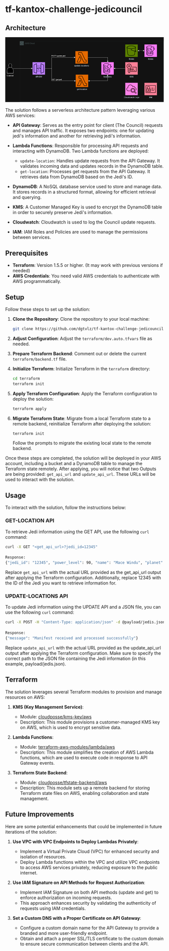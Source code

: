 # tf-kantox-challenge-jedicouncil

## Architecture

![Architecture Diagram](docs/kantox-jedi.drawio.png)

The solution follows a serverless architecture pattern leveraging various AWS services:

- **API Gateway**: Serves as the entry point for client (The Council) requests and manages API traffic. It exposes two endpoints: one for updating jedi's information and another for retrieving jedi's information.
  
- **Lambda Functions**: Responsible for processing API requests and interacting with DynamoDB. Two Lambda functions are deployed:
  - `update-location`: Handles update requests from the API Gateway. It validates incoming data and updates records in the DynamoDB table.
  - `get-location`: Processes get requests from the API Gateway. It retrieves data from DynamoDB based on the Jedi's ID.

- **DynamoDB**: A NoSQL database service used to store and manage data. It stores records in a structured format, allowing for efficient retrieval and querying.

- **KMS**: A Customer Managed Key is used to encrypt the DynamoDB table in order to securely preserve Jedi's information.

- **Cloudwatch**: Cloudwatch is used to log the Council update requests.

- **IAM**: IAM Roles and Policies are used to manage the permissions between services.


## Prerequisites

- **Terraform**: Version 1.5.5 or higher. (It may work with previous versions if needed)
- **AWS Credentials**: You need valid AWS credentials to authenticate with AWS programmatically.

## Setup

Follow these steps to set up the solution:

1. **Clone the Repository**: Clone the repository to your local machine:

    ```bash
    git clone https://github.com/dgtvlz/tf-kantox-challenge-jedicouncil
    ```

2. **Adjust Configuration**: Adjust the `terraform/dev.auto.tfvars` file as needed.

3. **Prepare Terraform Backend**: Comment out or delete the current `terraform/backend.tf` file.

4. **Initialize Terraform**: Initialize Terraform in the `terraform` directory:

    ```bash
    cd terraform
    terraform init
    ```

5. **Apply Terraform Configuration**: Apply the Terraform configuration to deploy the solution:

    ```bash
    terraform apply
    ```

6. **Migrate Terraform State**: Migrate from a local Terraform state to a remote backend, reinitialize Terraform after deploying the solution:

    ```bash
    terraform init
    ```

    Follow the prompts to migrate the existing local state to the remote backend.

Once these steps are completed, the solution will be deployed in your AWS account, including a bucket and a DynamoDB table to manage the Terraform state remotely.
After applying, you will notice that two Outputs are being provided: `get_api_url` and `update_api_url`. These URLs will be used to interact with the solution.

## Usage

To interact with the solution, follow the instructions below:

### GET-LOCATION API

To retrieve Jedi information using the GET API, use the following `curl` command:

```bash
curl -X GET "<get_api_url>?jedi_id=12345"

Response:
{"jedi_id": "12345", "power_level": 90, "name": "Mace Windu", "planet": "Haruun Kal", "update_ts": 1707407787}
```

Replace `get_api_url` with the actual URL provided as the get_api_url output after applying the Terraform configuration. Additionally, replace 12345 with the ID of the Jedi you want to retrieve information for.

### UPDATE-LOCATIONS API

To update Jedi information using the UPDATE API and a JSON file, you can use the following `curl` command:

```bash
curl -X POST -H "Content-Type: application/json" -d @payload/jedis.json "<update_api_url>"

Response:
{"message": "Manifest received and processed successfully"}
```

Replace `update_api_url` with the actual URL provided as the update_api_url output after applying the Terraform configuration. Make sure to specify the correct path to the JSON file containing the Jedi information (in this example, payload/jedis.json).

## Terraform

The solution leverages several Terraform modules to provision and manage resources on AWS:

1. **KMS (Key Management Service)**:
   - Module: [cloudposse/kms-key/aws](https://registry.terraform.io/modules/cloudposse/kms-key/aws)
   - Description: This module provisions a customer-managed KMS key on AWS, which is used to encrypt sensitive data.

2. **Lambda Functions**:
   - Module: [terraform-aws-modules/lambda/aws](https://registry.terraform.io/modules/terraform-aws-modules/lambda/aws)
   - Description: This module simplifies the creation of AWS Lambda functions, which are used to execute code in response to API Gateway events.

3. **Terraform State Backend**:
   - Module: [cloudposse/tfstate-backend/aws](https://registry.terraform.io/modules/cloudposse/tfstate-backend/aws)
   - Description: This module sets up a remote backend for storing Terraform state files on AWS, enabling collaboration and state management.

## Future Improvements

Here are some potential enhancements that could be implemented in future iterations of the solution:

1. **Use VPC with VPC Endpoints to Deploy Lambdas Privately**:
   - Implement a Virtual Private Cloud (VPC) for enhanced security and isolation of resources.
   - Deploy Lambda functions within the VPC and utilize VPC endpoints to access AWS services privately, reducing exposure to the public internet.

2. **Use IAM Signature on API Methods for Request Authorization**:
   - Implement IAM Signature on both API methods (update and get) to enforce authorization on incoming requests.
   - This approach enhances security by validating the authenticity of requests using IAM credentials.

3. **Set a Custom DNS with a Proper Certificate on API Gateway**:
   - Configure a custom domain name for the API Gateway to provide a branded and more user-friendly endpoint.
   - Obtain and attach a proper SSL/TLS certificate to the custom domain to ensure secure communication between clients and the API.